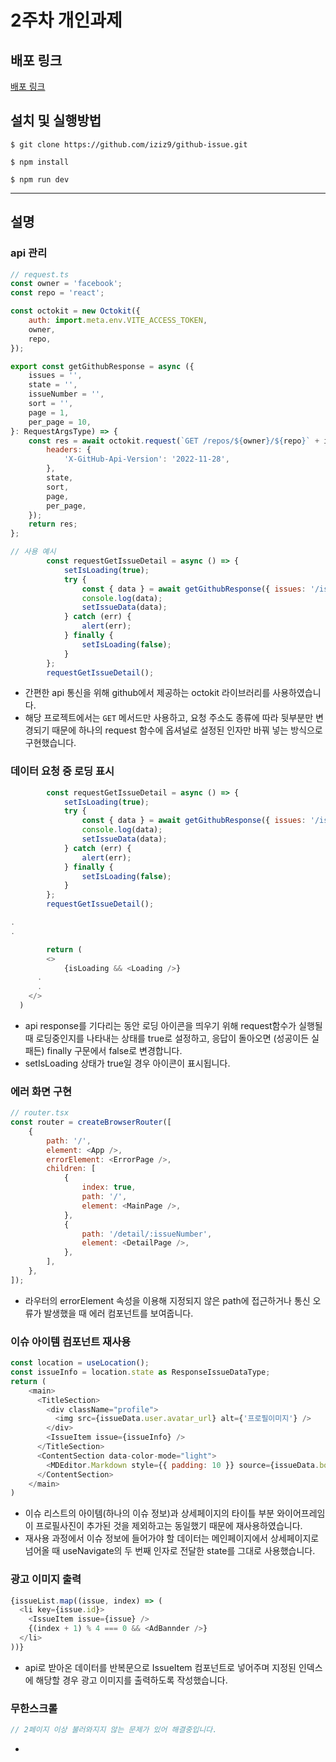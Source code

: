 # 2주차 개인과제
## 배포 링크

[배포 링크](https://iziz9-github-issue.netlify.app)

## 설치 및 실행방법

```
$ git clone https://github.com/iziz9/github-issue.git

$ npm install

$ npm run dev
```

---

## 설명

### api 관리

```js
// request.ts
const owner = 'facebook';
const repo = 'react';

const octokit = new Octokit({
	auth: import.meta.env.VITE_ACCESS_TOKEN,
	owner,
	repo,
});

export const getGithubResponse = async ({
	issues = '',
	state = '',
	issueNumber = '',
	sort = '',
	page = 1,
	per_page = 10,
}: RequestArgsType) => {
	const res = await octokit.request(`GET /repos/${owner}/${repo}` + issues + issueNumber, {
		headers: {
			'X-GitHub-Api-Version': '2022-11-28',
		},
		state,
		sort,
		page,
		per_page,
	});
	return res;
};

// 사용 예시
		const requestGetIssueDetail = async () => {
			setIsLoading(true);
			try {
				const { data } = await getGithubResponse({ issues: '/issues', issueNumber: '/' + issueInfo.number });
				console.log(data);
				setIssueData(data);
			} catch (err) {
				alert(err);
			} finally {
				setIsLoading(false);
			}
		};
		requestGetIssueDetail();
```

- 간편한 api 통신을 위해 github에서 제공하는 octokit 라이브러리를 사용하였습니다. 
- 해당 프로젝트에서는 `GET` 메서드만 사용하고, 요청 주소도 종류에 따라 뒷부분만 변경되기 때문에 하나의 request 함수에 옵셔널로 설정된 인자만 바꿔 넣는 방식으로 구현했습니다.


### 데이터 요청 중 로딩 표시

```js
		const requestGetIssueDetail = async () => {
			setIsLoading(true);
			try {
				const { data } = await getGithubResponse({ issues: '/issues', issueNumber: '/' + issueInfo.number });
				console.log(data);
				setIssueData(data);
			} catch (err) {
				alert(err);
			} finally {
				setIsLoading(false);
			}
		};
		requestGetIssueDetail();

.
.

    	return (
		<>
			{isLoading && <Loading />}
      .
      .
    </>
  )
```

- api response를 기다리는 동안 로딩 아이콘을 띄우기 위해 request함수가 실행될 때 로딩중인지를 나타내는 상태를 true로 설정하고, 응답이 돌아오면 (성공이든 실패든) finally 구문에서 false로 변경합니다.
- setIsLoading 상태가 true일 경우 아이콘이 표시됩니다.


### 에러 화면 구현

```js
// router.tsx
const router = createBrowserRouter([
	{
		path: '/',
		element: <App />,
		errorElement: <ErrorPage />,
		children: [
			{
				index: true,
				path: '/',
				element: <MainPage />,
			},
			{
				path: '/detail/:issueNumber',
				element: <DetailPage />,
			},
		],
	},
]);
```

- 라우터의 errorElement 속성을 이용해 지정되지 않은 path에 접근하거나 통신 오류가 발생했을 때 에러 컴포넌트를 보여줍니다.


### 이슈 아이템 컴포넌트 재사용

```js
const location = useLocation();
const issueInfo = location.state as ResponseIssueDataType;
return (
    <main>
      <TitleSection>
        <div className="profile">
          <img src={issueData.user.avatar_url} alt={'프로필이미지'} />
        </div>
        <IssueItem issue={issueInfo} />
      </TitleSection>
      <ContentSection data-color-mode="light">
        <MDEditor.Markdown style={{ padding: 10 }} source={issueData.body} />
      </ContentSection>
    </main>
)
```

- 이슈 리스트의 아이템(하나의 이슈 정보)과 상세페이지의 타이틀 부분 와이어프레임이 프로필사진이 추가된 것을 제외하고는 동일했기 때문에 재사용하였습니다.
- 재사용 과정에서 이슈 정보에 들어가야 할 데이터는 메인페이지에서 상세페이지로 넘어올 때 useNavigate의 두 번째 인자로 전달한 state를 그대로 사용했습니다.

### 광고 이미지 출력

```js
{issueList.map((issue, index) => (
  <li key={issue.id}>
    <IssueItem issue={issue} />
    {(index + 1) % 4 === 0 && <AdBannder />}
  </li>
))}

```

- api로 받아온 데이터를 반복문으로 IssueItem 컴포넌트로 넣어주며 지정된 인덱스에 해당할 경우 광고 이미지를 출력하도록 작성했습니다.

### 무한스크롤

```js
// 2페이지 이상 불러와지지 않는 문제가 있어 해결중입니다.

```

- 